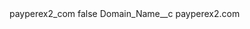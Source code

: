 <?xml version="1.0" encoding="UTF-8"?>
<CustomMetadata xmlns="http://soap.sforce.com/2006/04/metadata" xmlns:xsi="http://www.w3.org/2001/XMLSchema-instance" xmlns:xsd="http://www.w3.org/2001/XMLSchema">
    <label>payperex2_com</label>
    <protected>false</protected>
    <values>
        <field>Domain_Name__c</field>
        <value xsi:type="xsd:string">payperex2.com</value>
    </values>
</CustomMetadata>
